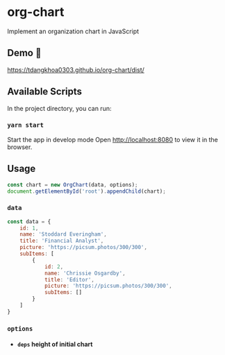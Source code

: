 # org-chart
Implement an organization chart in JavaScript

## Demo :camera_flash: 
https://tdangkhoa0303.github.io/org-chart/dist/

## Available Scripts

In the project directory, you can run:

### `yarn start`

Start the app in develop mode
Open [http://localhost:8080](http://localhost:8080) to view it in the browser.

## Usage
```javascript
const chart = new OrgChart(data, options);
document.getElementById('root').appendChild(chart);
```
### `data`
```javascript
const data = {
	id: 1,
	name: 'Stoddard Everingham',
	title: 'Financial Analyst',
	picture: 'https://picsum.photos/300/300',
	subItems: [
		{
			id: 2,
			name: 'Chrissie Osgardby',
			title: 'Editor',
			picture: 'https://picsum.photos/300/300',
			subItems: []
		}
	]
}
```

### `options`
* #### `deps` height of initial chart

